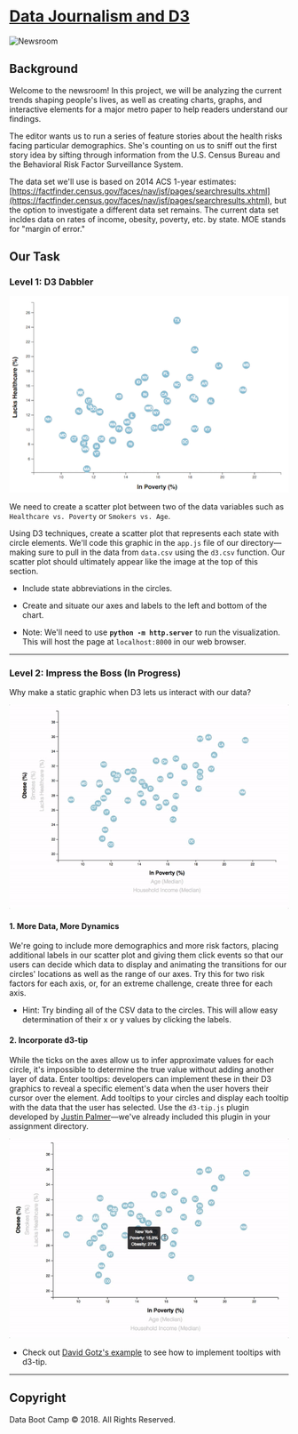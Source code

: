 # [Data Journalism and D3](https://shail-shouryya.github.io/D3-data-visualization/)

![Newsroom](https://media.giphy.com/media/v2xIous7mnEYg/giphy.gif)

## Background

Welcome to the newsroom! In this project, we will be analyzing the current trends shaping people's lives, as well as creating charts, graphs, and interactive elements for a major metro paper to help readers understand our findings.

The editor wants us to run a series of feature stories about the health risks facing particular demographics. She's counting on us to sniff out the first story idea by sifting through information from the U.S. Census Bureau and the Behavioral Risk Factor Surveillance System.

The data set we'll use is based on 2014 ACS 1-year estimates: [https://factfinder.census.gov/faces/nav/jsf/pages/searchresults.xhtml](https://factfinder.census.gov/faces/nav/jsf/pages/searchresults.xhtml), but the option to investigate a different data set remains. The current data set incldes data on rates of income, obesity, poverty, etc. by state. MOE stands for "margin of error."

## Our Task

### Level 1: D3 Dabbler

![4-scatter](Images/4-scatter.jpg)

We need to create a scatter plot between two of the data variables such as `Healthcare vs. Poverty` or `Smokers vs. Age`.

Using D3 techniques, create a scatter plot that represents each state with circle elements. We'll code this graphic in the `app.js` file of our directory—making sure to pull in the data from `data.csv` using the `d3.csv` function. Our scatter plot should ultimately appear like the image at the top of this section.

* Include state abbreviations in the circles.

* Create and situate our axes and labels to the left and bottom of the chart.

* Note: We'll need to use <strong>`python -m http.server`</strong> to run the visualization. This will host the page at `localhost:8000` in our web browser.

- - -

### Level 2: Impress the Boss (In Progress)

Why make a static graphic when D3 lets us interact with our data?

![7-animated-scatter](Images/7-animated-scatter.gif)

#### 1. More Data, More Dynamics

We're going to include more demographics and more risk factors, placing additional labels in our scatter plot and giving them click events so that our users can decide which data to display and animating the transitions for our circles' locations as well as the range of our axes. Try this for two risk factors for each axis, or, for an extreme challenge, create three for each axis.

* Hint: Try binding all of the CSV data to the circles. This will allow easy determination of their x or y values by clicking the labels.

#### 2. Incorporate d3-tip

While the ticks on the axes allow us to infer approximate values for each circle, it's impossible to determine the true value without adding another layer of data. Enter tooltips: developers can implement these in their D3 graphics to reveal a specific element's data when the user hovers their cursor over the element. Add tooltips to your circles and display each tooltip with the data that the user has selected. Use the `d3-tip.js` plugin developed by [Justin Palmer](https://github.com/Caged)—we've already included this plugin in your assignment directory.

![8-tooltip](Images/8-tooltip.gif)

* Check out [David Gotz's example](https://bl.ocks.org/davegotz/bd54b56723c154d25eedde6504d30ad7) to see how to implement tooltips with d3-tip.

- - -

## Copyright

Data Boot Camp © 2018. All Rights Reserved.
